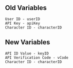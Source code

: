 ## Old Variables ##
```
User ID - userID
API Key - apiKey
Character ID - characterID
```

## New Variables ##
```
API ID Value - keyID
API Verification Code - vCode
Character ID - characterID
```